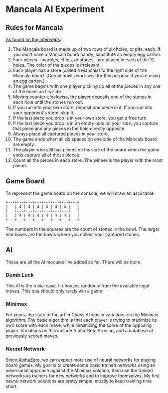 # Mancala AI Experiment

## Rules for Mancala

[As found on the interwebs](https://www.thespruce.com/how-to-play-mancala-409424):

1. The Mancala board is made up of two rows of six holes, or pits, each. If you don't have a Mancala board handy, substitute an empty egg carton.
1. Four pieces—marbles, chips, or stones—are placed in each of the 12 holes. The color of the pieces is irrelevant.
1. Each player has a store (called a Mancala) to the right side of the Mancala board. (Cereal bowls work well for this purpose if you're using an egg carton.)
1. The game begins with one player picking up all of the pieces in any one of the holes on his side.
1. Moving counter-clockwise, the player deposits one of the stones in each hole until the stones run out.
1. If you run into your own store, deposit one piece in it. If you run into your opponent's store, skip it.
1. If the last piece you drop is in your own store, you get a free turn.
1. If the last piece you drop is in an empty hole on your side, you capture that piece and any pieces in the hole directly opposite.
1. Always place all captured pieces in your store.
1. The game ends when all six spaces on one side of the Mancala board are empty.
1. The player who still has pieces on his side of the board when the game ends capture all of those pieces.
1. Count all the pieces in each store. The winner is the player with the most pieces.

## Game Board

To represent the game board on the console, we will draw an ascii table:
```
+---+---+---+---+---+---+---+---+
|   | 4 | 4 | 4 | 4 | 4 | 4 |   |
|   +---+---+---+---+---+---+   |
|   | 4 | 4 | 4 | 4 | 4 | 4 |   |
+---+---+---+---+---+---+---+---+
```

The numbers in the squares are the count of stones in the bowl. The larger
end boxes are the bowls where you collect your captured stones. 

## AI 

These are all the AI modules I've added so far. There will be more.

### Dumb Luck

This AI is the trivial case. It chooses randomly from the available legal
moves. This one should only rarely win a game.

### Minimax

For years, the state of the art in Chess AI was in variations on the Minimax
algorithm. The basic algorithm is that each player is trying to maximize its
own score with each move, while minimizing the score of the opposing player.
Variations on this include Alpha-Beta Pruning, and a database of previously
scored moves.

### Neural Network

Since [AlphaZero](https://www.chess.com/news/view/google-s-alphazero-destroys-stockfish-in-100-game-match),
we can expect more use of neural networks for playing board games. My goal
is to create some basic trained networks using an adversarial approach
against the Minimax solution, then use the trained networks as trainers for
new networks and to improve themselves. My first neural network solutions
are pretty simple, mostly to keep training time short.
